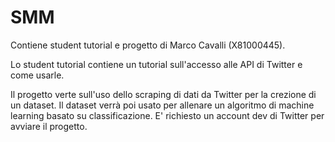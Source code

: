 # SMM
 
Contiene student tutorial e progetto di Marco Cavalli (X81000445).

Lo student tutorial contiene un tutorial sull'accesso alle API di Twitter e come usarle.

Il progetto verte sull'uso dello scraping di dati da Twitter per la crezione di un dataset. Il dataset verrà poi usato per allenare un algoritmo di machine learning basato su classificazione. E' richiesto un account dev di Twitter per avviare il progetto.
